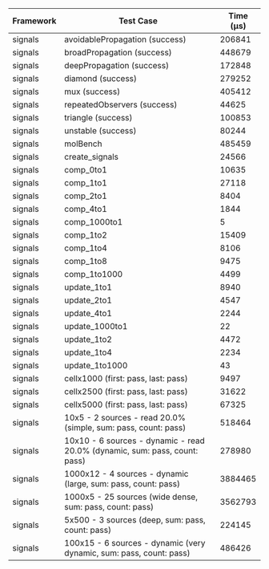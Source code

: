 | Framework | Test Case | Time (μs) |
| --- | --- | --- |
| signals | avoidablePropagation (success) | 206841 |
| signals | broadPropagation (success) | 448679 |
| signals | deepPropagation (success) | 172848 |
| signals | diamond (success) | 279252 |
| signals | mux (success) | 405412 |
| signals | repeatedObservers (success) | 44625 |
| signals | triangle (success) | 100853 |
| signals | unstable (success) | 80244 |
| signals | molBench | 485459 |
| signals | create_signals | 24566 |
| signals | comp_0to1 | 10635 |
| signals | comp_1to1 | 27118 |
| signals | comp_2to1 | 8404 |
| signals | comp_4to1 | 1844 |
| signals | comp_1000to1 | 5 |
| signals | comp_1to2 | 15409 |
| signals | comp_1to4 | 8106 |
| signals | comp_1to8 | 9475 |
| signals | comp_1to1000 | 4499 |
| signals | update_1to1 | 8940 |
| signals | update_2to1 | 4547 |
| signals | update_4to1 | 2244 |
| signals | update_1000to1 | 22 |
| signals | update_1to2 | 4472 |
| signals | update_1to4 | 2234 |
| signals | update_1to1000 | 43 |
| signals | cellx1000 (first: pass, last: pass) | 9497 |
| signals | cellx2500 (first: pass, last: pass) | 31622 |
| signals | cellx5000 (first: pass, last: pass) | 67325 |
| signals | 10x5 - 2 sources - read 20.0% (simple, sum: pass, count: pass) | 518464 |
| signals | 10x10 - 6 sources - dynamic - read 20.0% (dynamic, sum: pass, count: pass) | 278980 |
| signals | 1000x12 - 4 sources - dynamic (large, sum: pass, count: pass) | 3884465 |
| signals | 1000x5 - 25 sources (wide dense, sum: pass, count: pass) | 3562793 |
| signals | 5x500 - 3 sources (deep, sum: pass, count: pass) | 224145 |
| signals | 100x15 - 6 sources - dynamic (very dynamic, sum: pass, count: pass) | 486426 |
